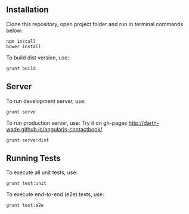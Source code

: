 Installation
------------
Clone this repository, open project folder and run in terminal commands below:

    npm install
    bower install

To build dist version, use:

    grunt build


Server
------
To run development server, use:

    grunt serve

To run production server, use:
Try it on gh-pages http://darth-wade.github.io/angularjs-contactbook/

    grunt serve:dist


Running Tests
-------------
To execute all unit tests, use:

    grunt test:unit

To execute end-to-end (e2e) tests, use:

    grunt test:e2e